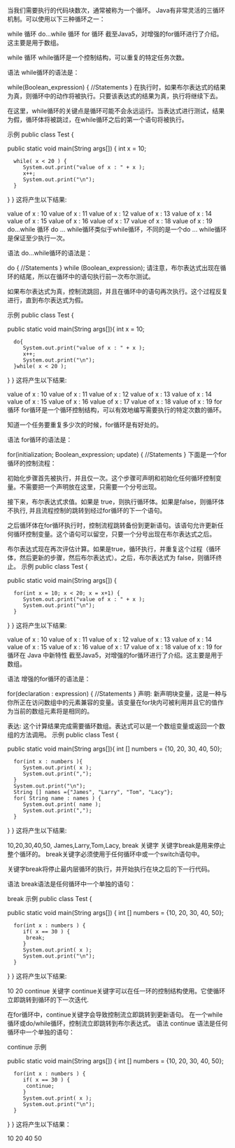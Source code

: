 当我们需要执行的代码块数次，通常被称为一个循环。
Java有非常灵活的三循环机制。可以使用以下三种循环之一：

while 循环
do...while 循环
for 循环
截至Java5，对增强的for循环进行了介绍。这主要是用于数组。

while 循环
while循环是一个控制结构，可以重复的特定任务次数。

语法
while循环的语法是：

while(Boolean_expression)
{
   //Statements
}
在执行时，如果布尔表达式的结果为真，则循环中的动作将被执行。只要该表达式的结果为真，执行将继续下去。

在这里，while循环的关键点是循环可能不会永远运行。当表达式进行测试，结果为假，循环体将被跳过，在while循环之后的第一个语句将被执行。

示例
public class Test {

   public static void main(String args[]) {
      int x = 10;

      while( x < 20 ) {
         System.out.print("value of x : " + x );
         x++;
         System.out.print("\n");
      }
   }
}
这将产生以下结果:

value of x : 10
value of x : 11
value of x : 12
value of x : 13
value of x : 14
value of x : 15
value of x : 16
value of x : 17
value of x : 18
value of x : 19
do...while 循环
do ... while循环类似于while循环，不同的是一个do ... while循环是保证至少执行一次。

语法
do...while循环的语法是：

do
{
   //Statements
} while (Boolean_expression);
请注意，布尔表达式出现在循环的结尾，所以在循环中的语句执行前一次布尔测试。

如果布尔表达式为真，控制流跳回，并且在循环中的语句再次执行。这个过程反复进行，直到布尔表达式为假。

示例
public class Test {

   public static void main(String args[]){
      int x = 10;

      do{
         System.out.print("value of x : " + x );
         x++;
         System.out.print("\n");
      }while( x < 20 );
   }
}
这将产生以下结果:

value of x : 10
value of x : 11
value of x : 12
value of x : 13
value of x : 14
value of x : 15
value of x : 16
value of x : 17
value of x : 18
value of x : 19
for 循环
for循环是一个循环控制结构，可以有效地编写需要执行的特定次数的循环。

知道一个任务要重复多少次的时候，for循环是有好处的。

语法
for循环的语法是：

for(initialization; Boolean_expression; update)
{
   //Statements
}
下面是一个for循环的控制流程：

初始化步骤首先被执行，并且仅一次。这个步骤可声明和初始化任何循环控制变量。不需要把一个声明放在这里，只需要一个分号出现。

接下来，布尔表达式求值。如果是 true，则执行循环体。如果是false，则循环体不执行, 并且流程控制的跳转到经过for循环的下一个语句。

之后循环体在for循环执行时，控制流程跳转备份到更新语句。该语句允许更新任何循环控制变量。这个语句可以留空，只要一个分号出现在布尔表达式之后。

布尔表达式现在再次评估计算。如果是true，循环执行，并重复这个过程（循环体，然后更新的步骤，然后布尔表达式）。之后，布尔表达式为 false，则循环终止。
示例
public class Test {

   public static void main(String args[]) {

      for(int x = 10; x < 20; x = x+1) {
         System.out.print("value of x : " + x );
         System.out.print("\n");
      }
   }
}
这将产生以下结果:

value of x : 10
value of x : 11
value of x : 12
value of x : 13
value of x : 14
value of x : 15
value of x : 16
value of x : 17
value of x : 18
value of x : 19
for 循环在 Java 中新特性
截至Java5，对增强的for循环进行了介绍。这主要是用于数组。

语法
增强的for循环的语法是：

for(declaration : expression)
{
   //Statements
}
声明: 新声明块变量，这是一种与你所正在访问数组中的元素兼容的变量。该变量在for块内可被利用并且它的值作为当前的数组元素将是相同的。

表达: 这个计算结果完成需要循环数组。表达式可以是一个数组变量或返回一个数组的方法调用。
示例
public class Test {

   public static void main(String args[]){
      int [] numbers = {10, 20, 30, 40, 50};

      for(int x : numbers ){
         System.out.print( x );
         System.out.print(",");
      }
      System.out.print("\n");
      String [] names ={"James", "Larry", "Tom", "Lacy"};
      for( String name : names ) {
         System.out.print( name );
         System.out.print(",");
      }
   }
}
这将产生以下结果:

10,20,30,40,50,
James,Larry,Tom,Lacy,
break 关键字
关键字break是用来停止整个循环的。 break关键字必须使用于任何循环中或一个switch语句中。

关键字break将停止最内层循环的执行，并开始执行在块之后的下一行代码。

语法
break语法是任何循环中一个单独的语句：

break
示例
public class Test {

   public static void main(String args[]) {
      int [] numbers = {10, 20, 30, 40, 50};

      for(int x : numbers ) {
         if( x == 30 ) {
          break;
         }
         System.out.print( x );
         System.out.print("\n");
      }
   }
}
这将产生以下结果:

10
20
continue 关键字
continue关键字可以在任一环的控制结构使用。它使循环立即跳转到循环的下一次迭代.

在for循环中，continue关键字会导致控制流立即跳转到更新语句。
在一个while循环或do/while循环，控制流立即跳转到布尔表达式。
语法
continue 语法是任何循环中一个单独的语句：

continue
示例

   public static void main(String args[]) {
      int [] numbers = {10, 20, 30, 40, 50};

      for(int x : numbers ) {
         if( x == 30 ) {
          continue;
         }
         System.out.print( x );
         System.out.print("\n");
      }
   }
}
这将产生以下结果：

10
20
40
50